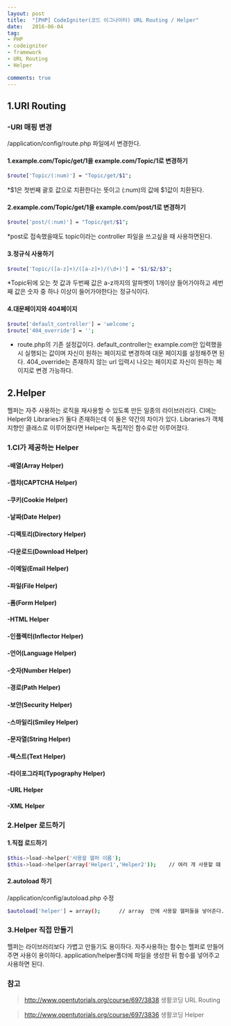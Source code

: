 ```yaml
---
layout: post
title:  "[PHP] CodeIgniter(코드 이그나이터) URL Routing / Helper"
date:   2016-06-04
tag:
- PHP
- codeigniter
- framework
- URL Routing
- Helper

comments: true
---
```


## 1.URI Routing

### -URI 매핑 변경
/application/config/route.php 파일에서 변경한다.

#### 1.example.com/Topic/get/1을 example.com/Topic/1로 변경하기
```bash
$route['Topic/(:num)'] = "Topic/get/$1";
```
*$1은 첫번째 괄호 값으로 치환한다는 뜻이고 (:num)의 값에 $1값이 치환된다.

#### 2.example.com/Topic/get/1을 example.com/post/1로 변경하기
```bash
$route['post/(:num)'] = "Topic/get/$1";
```
*post로 접속했을때도 topic이라는 controller 파일을 쓰고싶을 때 사용하면된다.

#### 3.정규식 사용하기
```bash
$route['Topic/([a-z]+)/([a-z]+)/(\d+)'] = "$1/$2/$3";
```
*Topic뒤에 오는 첫 값과 두번째 값은 a-z까지의 알파벳이 1개이상 들어가야하고 세번째 값은 숫자 중 하나 이상이 들어가야한다는 정규식이다.

#### 4.대문페이지와 404페이지
```bash
$route['default_controller'] = 'welcome';
$route['404_override'] = '';
```

* route.php의 기존 설정값이다. default_controller는 example.com만 입력했을 시 실행되는 값이며 자신이 원하는 페이지로 변경하여 대문 페이지를 설정해주면 된다. 404_override는 존재하지 않는 url 입력시 나오는 페이지로 자신이 원하는 페이지로 변경 가능하다.

## 2.Helper
헬퍼는 자주 사용하는 로직을 재사용할 수 있도록 만든 일종의 라이브러리다.
CI에는 Helper와 Libraries가 둘다 존재하는데 이 둘은 약간의 차이가 있다.
Libraries가 객체지향인 클래스로 이루어졌다면 Helper는 독립적인 함수로만 이루어졌다.

### 1.CI가 제공하는 Helper

#### -배열(Array Helper)

#### -캡챠(CAPTCHA Helper)

#### -쿠키(Cookie Helper)

#### -날짜(Date Helper)

#### -디렉토리(Directory Helper)

#### -다운로드(Download Helper)

#### -이메일(Email Helper)

#### -파일(File Helper)

#### -폼(Form Helper)

#### -HTML Helper

#### -인플렉터(Inflector Helper)

#### -언어(Language Helper)

#### -숫자(Number Helper)

#### -경로(Path Helper)

#### -보안(Security Helper)

#### -스마일리(Smiley Helper)

#### -문자열(String Helper)

#### -텍스트(Text Helper)

#### -타이포그라피(Typography Helper)

#### -URL Helper

#### -XML Helper

### 2.Helper 로드하기

#### 1.직접 로드하기
```bash
$this->load->helper('사용할 헬퍼 이름');
$this->load->helper(array('Helper1','Helper2'));	// 여러 개 사용할 떄
```

#### 2.autoload 하기
/application/config/autoload.php 수정

```bash
$autoload['helper'] = array(); 		// array  안에 사용할 헬퍼들을 넣어준다.
```

### 3.Helper 직접 만들기
헬퍼는 라이브러리보다 가볍고 만들기도 용이하다. 자주사용하는 함수는 헬퍼로 만들어주면 사용이 용이하다.
application/helper폴더에 파일을 생성한 뒤 함수를 넣어주고 사용하면 된다.

### 참고
> http://www.opentutorials.org/course/697/3838 생활코딩 URL Routing

> http://www.opentutorials.org/course/697/3836 생활코딩 Helper
